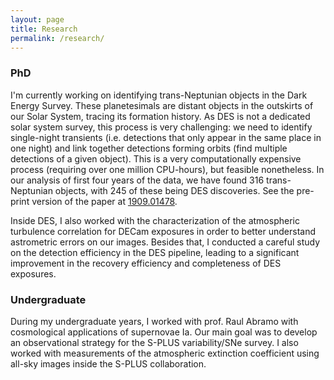 ```yaml
---
layout: page
title: Research
permalink: /research/
---
```


### PhD ###
I'm currently working on identifying trans-Neptunian objects in the Dark Energy Survey. These planetesimals are distant objects in the outskirts of our Solar System, tracing its formation history. As DES is not a dedicated solar system survey, this process is very challenging: we need to identify single-night transients (i.e. detections that only appear in the same place in one night) and link together detections forming orbits (find multiple detections of a given object). This is a very computationally expensive process (requiring over one million CPU-hours), but feasible nonetheless. In our analysis of first four years of the data, we have found 316 trans-Neptunian objects, with 245 of these being DES discoveries. See the pre-print version of the paper at [1909.01478](https://arxiv.org/abs/1909.01478).

Inside DES, I also worked with the characterization of the atmospheric turbulence correlation for DECam exposures in order to better understand astrometric errors on our images. Besides that, I conducted a careful study on the detection efficiency in the DES pipeline, leading to a significant improvement in the recovery efficiency and completeness of DES exposures.

### Undergraduate ###
During my undergraduate years, I worked with prof. Raul Abramo with cosmological applications of supernovae Ia. Our main goal was to develop an observational strategy for the S-PLUS variability/SNe survey. I also worked with measurements of the atmospheric extinction coefficient using all-sky images inside the S-PLUS collaboration.

